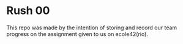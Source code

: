 # Rush 00

This repo was made by the intention of storing and record our team progress on the assignment given to us on ecole42\(rio\).


